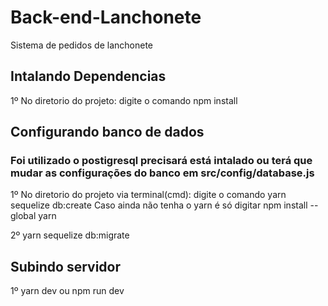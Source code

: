 # Back-end-Lanchonete
Sistema de pedidos de lanchonete

## Intalando Dependencias
1º No diretorio do projeto: digite o comando npm install

## Configurando banco de dados 
### Foi utilizado o postigresql precisará está intalado ou terá que mudar as configurações do banco em src/config/database.js
1º No diretorio do projeto via terminal(cmd): digite o comando yarn sequelize db:create
    Caso ainda não tenha o yarn é só digitar npm install --global yarn

2º yarn sequelize db:migrate

## Subindo servidor
1º yarn dev  ou npm run dev
